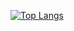 [![Top Langs](https://github-readme-stats.vercel.app/api/top-langs/?username=KoshiroSato1222
)](https://github.com/anuraghazra/github-readme-stats)
